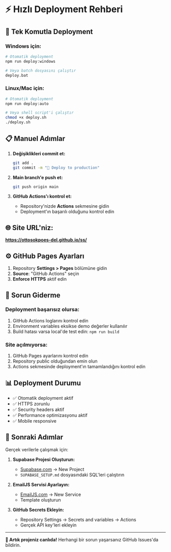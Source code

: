 # ⚡ Hızlı Deployment Rehberi

## 🚀 Tek Komutla Deployment

### Windows için:
```bash
# Otomatik deployment
npm run deploy:windows

# Veya batch dosyasını çalıştır
deploy.bat
```

### Linux/Mac için:
```bash
# Otomatik deployment
npm run deploy:auto

# Veya shell script'i çalıştır
chmod +x deploy.sh
./deploy.sh
```

## 📋 Manuel Adımlar

1. **Değişiklikleri commit et:**
   ```bash
   git add .
   git commit -m "🚀 Deploy to production"
   ```

2. **Main branch'e push et:**
   ```bash
   git push origin main
   ```

3. **GitHub Actions'ı kontrol et:**
   - Repository'nizde **Actions** sekmesine gidin
   - Deployment'ın başarılı olduğunu kontrol edin

## 🌐 Site URL'niz:
**https://ottosokpoes-del.github.io/ss/**

## ⚙️ GitHub Pages Ayarları

1. Repository **Settings > Pages** bölümüne gidin
2. **Source**: "GitHub Actions" seçin
3. **Enforce HTTPS** aktif edin

## 🔧 Sorun Giderme

### Deployment başarısız olursa:
1. GitHub Actions loglarını kontrol edin
2. Environment variables eksikse demo değerler kullanılır
3. Build hatası varsa local'de test edin: `npm run build`

### Site açılmıyorsa:
1. GitHub Pages ayarlarını kontrol edin
2. Repository public olduğundan emin olun
3. Actions sekmesinde deployment'ın tamamlandığını kontrol edin

## 📊 Deployment Durumu

- ✅ Otomatik deployment aktif
- ✅ HTTPS zorunlu
- ✅ Security headers aktif
- ✅ Performance optimizasyonu aktif
- ✅ Mobile responsive

## 🎯 Sonraki Adımlar

Gerçek verilerle çalışmak için:

1. **Supabase Projesi Oluşturun:**
   - [Supabase.com](https://supabase.com) → New Project
   - `SUPABASE_SETUP.md` dosyasındaki SQL'leri çalıştırın

2. **EmailJS Servisi Ayarlayın:**
   - [EmailJS.com](https://emailjs.com) → New Service
   - Template oluşturun

3. **GitHub Secrets Ekleyin:**
   - Repository Settings → Secrets and variables → Actions
   - Gerçek API key'leri ekleyin

---

**🎉 Artık projeniz canlıda!** Herhangi bir sorun yaşarsanız GitHub Issues'da bildirin.
